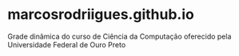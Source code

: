 # marcosrodriigues.github.io
Grade dinâmica do curso de Ciência da Computação oferecido pela Universidade Federal de Ouro Preto
